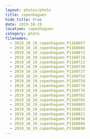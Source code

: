 ```yaml
---
layout: photos/photo
title: copenhaguen
hide_title: true
date: 2019-10-19
location: copenhaguen
category: photo
filenames:
  - 2019_10_19_copenhaguen_P1160657
  - 2019_10_19_copenhaguen_P1160666
  - 2019_10_19_copenhaguen_P1160672
  - 2019_10_19_copenhaguen_P1160718
  - 2019_10_19_copenhaguen_P1160721
  - 2019_10_19_copenhaguen_P1160730
  - 2019_10_19_copenhaguen_P1160737
  - 2019_10_19_copenhaguen_P1160754
  - 2019_10_19_copenhaguen_P1160758
  - 2019_10_19_copenhaguen_P1160770
  - 2019_10_19_copenhaguen_P1160776
  - 2019_10_19_copenhaguen_P1160782
  - 2019_10_19_copenhaguen_P1160793
  - 2019_10_19_copenhaguen_P1160803
  - 2019_10_19_copenhaguen_P1160813
  - 2019_10_19_copenhaguen_P1160821
  - 2019_10_19_copenhaguen_P1160836
  - 2019_10_19_copenhaguen_P1160886
  - 2019_10_19_copenhaguen_P1160890
---
```

